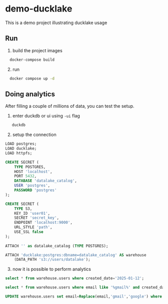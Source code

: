 # demo-ducklake
This is a demo project illustrating ducklake usage

## Run
1. build the project images
```bash
  docker-compose build
```

2. run
```bash
  docker compose up -d
```

## Doing analytics
After filling a couple of millions of data, you can test the setup.
1. enter duckdb or ui using `-ui` flag
```bash
   duckdb
```
2. setup the connection
```sql
LOAD postgres;
LOAD ducklake;
LOAD httpfs;

CREATE SECRET (
    TYPE POSTGRES,
    HOST 'localhost',
    PORT 5432,
    DATABASE 'datalake_catalog',
    USER 'postgres',
    PASSWORD 'postgres'
);

CREATE SECRET (
    TYPE S3,
    KEY_ID 'user01',
    SECRET 'secret_key',
    ENDPOINT 'localhost:9000',
    URL_STYLE 'path',
    USE_SSL false
);
     
ATTACH '' as datalake_catalog (TYPE POSTGRES);

ATTACH 'ducklake:postgres:dbname=datalake_catalog' AS warehouse
    (DATA_PATH 's3://users/datalake');
```

3. now it is possible to perform analytics
```sql
select * from warehouse.users where created_date='2025-01-12';

select * from warehouse.users where email like '%gmail%' and created_date='2025-01-12';

UPDATE warehouse.users set email=Replace(email,'gmail','google') where email like '%gmail%';

```